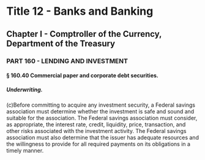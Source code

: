 
# Title 12 - Banks and Banking
## Chapter I - Comptroller of the Currency, Department of the Treasury
### PART 160 - LENDING AND INVESTMENT
#### § 160.40 Commercial paper and corporate debt securities.
##### Underwriting.

(c)Before committing to acquire any investment security, a Federal savings association must determine whether the investment is safe and sound and suitable for the association. The Federal savings association must consider, as appropriate, the interest rate, credit, liquidity, price, transaction, and other risks associated with the investment activity. The Federal savings association must also determine that the issuer has adequate resources and the willingness to provide for all required payments on its obligations in a timely manner.
